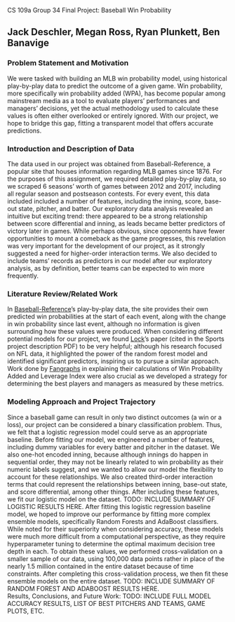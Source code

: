 CS 109a Group 34 Final Project: Baseball Win Probability

## Jack Deschler, Megan Ross, Ryan Plunkett, Ben Banavige

### Problem Statement and Motivation
We were tasked with building an MLB win probability model, using historical play-by-play data to predict the outcome of a given game.  Win probability, more specifically win probability added (WPA), has become popular among mainstream media as a tool to evaluate players’ performances and managers’ decisions, yet the actual methodology used to calculate these values is often either overlooked or entirely ignored.  With our project, we hope to bridge this gap, fitting a transparent model that offers accurate predictions.

### Introduction and Description of Data
The data used in our project was obtained from Baseball-Reference, a popular site that houses information regarding MLB games since 1876.  For the purposes of this assignment, we required detailed play-by-play data, so we scraped 6 seasons’ worth of games between 2012 and 2017, including all regular season and postseason contests.  For every event, this data included included a number of features, including the inning, score, base-out state, pitcher, and batter.  Our exploratory data analysis revealed an intuitive but exciting trend: there appeared to be a strong relationship between score differential and inning, as leads became better predictors of victory later in games.  While perhaps obvious, since opponents have fewer opportunities to mount a comeback as the game progresses, this revelation was very important for the development of our project, as it strongly suggested a need for higher-order interaction terms.  We also decided to include teams’ records as predictors in our model after our exploratory analysis, as by definition, better teams can be expected to win more frequently.

### Literature Review/Related Work
In <a href='https://www.baseball-reference.com/boxes/ARI/ARI201704020.shtml'> Baseball-Reference</a>’s play-by-play data, the site provides their own predicted win probabilities at the start of each event, along with the change in win probability since last event, although no information is given surrounding how these values were produced.  When considering different potential models for our project, we found <a href='http://homepage.divms.uiowa.edu/~dzimmer/sports-statistics/nettletonandlock.pdf'>Lock</a>’s paper (cited in the Sports project description PDF) to be very helpful; although his research focused on NFL data, it highlighted the power of the random forest model and identified significant predictors, inspiring us to pursue a similar approach.  Work done by <a href='https://www.fangraphs.com/library/misc/wpa/'>Fangraphs</a> in explaining their calculations of Win Probability Added and Leverage Index were also crucial as we developed a strategy for determining the best players and managers as measured by these metrics.

### Modeling Approach and Project Trajectory
Since a baseball game can result in only two distinct outcomes (a win or a loss), our project can be considered a binary classification problem.  Thus, we felt that a logistic regression model could serve as an appropriate baseline.  Before fitting our model, we engineered a number of features, including dummy variables for every batter and pitcher in the dataset.  We also one-hot encoded inning, because although innings do happen in sequential order, they may not be linearly related to win probability as their numeric labels suggest, and we wanted to allow our model the flexibility to account for these relationships.  We also created third-order interaction terms that could represent the relationships between inning, base-out state, and score differential, among other things.  After including these features, we fit our logistic model on the dataset. TODO: INCLUDE SUMMARY OF LOGISTIC RESULTS HERE. After fitting this logistic regression baseline model, we hoped to improve our performance by fitting more complex ensemble models, specifically Random Forests and AdaBoost classifiers.  While noted for their superiority when considering accuracy, these models were much more difficult from a computational perspective, as they require hyperparameter tuning to determine the optimal maximum decision tree depth in each.  To obtain these values, we performed cross-validation on a smaller sample of our data, using 100,000 data points rather in place of the nearly 1.5 million contained in the entire dataset because of time constraints.  After completing this cross-validation process, we then fit these ensemble models on the entire dataset.  TODO: INCLUDE SUMMARY OF RANDOM FOREST AND ADABOOST RESULTS HERE.  
Results, Conclusions, and Future Work: TODO: INCLUDE FULL MODEL ACCURACY RESULTS, LIST OF BEST PITCHERS AND TEAMS, GAME PLOTS, ETC.      

